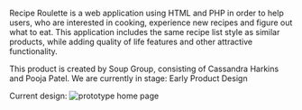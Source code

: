 Recipe Roulette is a web application using HTML and PHP in order to help users, who are interested in cooking, experience new recipes and figure out what to eat. 
This application includes the same recipe list style as similar products, while adding quality of life features and other attractive functionality.

This product is created by Soup Group, consisting of Cassandra Harkins and Pooja Patel.
We are currently in stage: Early Product Design

Current design:
![prototype home page](https://github.com/penelope3/reciperoulette/current_img/prototype-home.png?raw=true)
